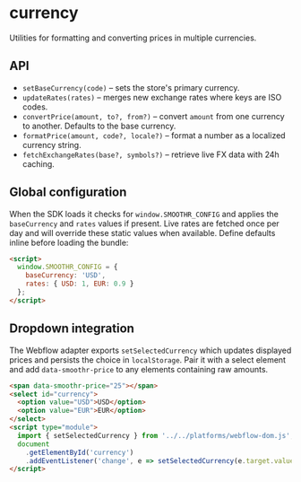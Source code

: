 # currency

Utilities for formatting and converting prices in multiple currencies.

## API

- `setBaseCurrency(code)` – sets the store's primary currency.
- `updateRates(rates)` – merges new exchange rates where keys are ISO codes.
- `convertPrice(amount, to?, from?)` – convert `amount` from one currency to
  another. Defaults to the base currency.
- `formatPrice(amount, code?, locale?)` – format a number as a localized
  currency string.
- `fetchExchangeRates(base?, symbols?)` – retrieve live FX data with 24h caching.

## Global configuration

When the SDK loads it checks for `window.SMOOTHR_CONFIG` and applies the
`baseCurrency` and `rates` values if present. Live rates are fetched once per
day and will override these static values when available. Define defaults inline
before loading the bundle:

```html
<script>
  window.SMOOTHR_CONFIG = {
    baseCurrency: 'USD',
    rates: { USD: 1, EUR: 0.9 }
  };
</script>
```

## Dropdown integration

The Webflow adapter exports `setSelectedCurrency` which updates displayed prices
and persists the choice in `localStorage`. Pair it with a select element and add
`data-smoothr-price` to any elements containing raw amounts.

```html
<span data-smoothr-price="25"></span>
<select id="currency">
  <option value="USD">USD</option>
  <option value="EUR">EUR</option>
</select>
<script type="module">
  import { setSelectedCurrency } from '../../platforms/webflow-dom.js';
  document
    .getElementById('currency')
    .addEventListener('change', e => setSelectedCurrency(e.target.value));
</script>
```
